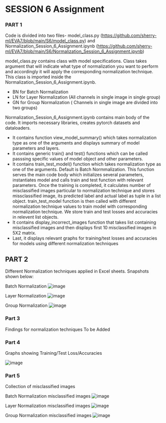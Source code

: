 # SESSION 6 Assignment

### PART 1
Code is divided into two files- model_class.py (https://github.com/sherry-ml/EVA7/blob/main/S6/model_class.py) and Normalization_Session_6_Assignment.ipynb (https://github.com/sherry-ml/EVA7/blob/main/S6/Normalization_Session_6_Assignment.ipynb)

model_class.py contains class with model specifications. Class takes argument that will indicate what type of normalization you want to perform and accordingly it will apply the corresponding normalization technique. This class is imported inside the Normalization_Session_6_Assignment.ipynb.
  - BN for Batch Normalization
  - LN for Layer Normalization (All channels in single image in single group)
  - GN for Group Normalization  ( Channels in single image are divided into two groups)

Normalization_Session_6_Assignment.ipynb contains main body of the code. It imports necessary libraries, creates pytorch datasets and dataloaders.
  - It contains function view_model_summary() which takes normalization type as one of the arguments and displays summary of model parameters and layers.
  - It contains generic train() and test() functions which can be called passsing specific values of model object and other parameters.
  - It contains train_test_model() function which takes normalization type as one of the arguments. Default is Batch Normmalization. This function serves the main code body which initializes several parameters, instantiates model and calls train and test function with relevant parameters. Once the training is completed, it calculates number of misclassified images particular to normalization technique and stores missclassified image, its predicted label and actual label as tuple in a list object. train_test_model function is then called with different normalization technique values to train model with corresponding normalization technique. We store train and test losses and accuracies in relevent list objects.
  - It contains display_incorrect_images function that takes list containing misclassified images and then displays first 10 misclassified images in 5X2 matrix.
  - Last, it displays relevant graphs for training/test losses and accuracies for models using different normalization techniques
 
## PART 2
Different Normalization techniques applied in Excel sheets. Snapshots shown below:

Batch Normalization
![image](https://user-images.githubusercontent.com/67177106/139722902-0229b476-0ae3-465c-9614-7d2bfc7f185d.png)

Layer Normalization
![image](https://user-images.githubusercontent.com/67177106/139723058-ae87e659-0406-44e0-a214-2896924c284c.png)

Group Normalization
![image](https://user-images.githubusercontent.com/67177106/139723180-60f83d32-268f-40dc-ac08-799c35abe8cb.png)

### Part 3 
Findings for normalization techniques
To be Added

### Part 4

Graphs showing Training/Test Loss/Accuracies

![image](https://user-images.githubusercontent.com/67177106/139723387-93110a4c-8fbe-42cf-82a0-6e882219df5d.png)

### Part 5
 Collection of misclassified images
 
 Batch Normalization misclassified images
 ![image](https://user-images.githubusercontent.com/67177106/139723533-86725493-1d90-4339-b961-b1701d4fde15.png)

Layer Normalization misclassified images
![image](https://user-images.githubusercontent.com/67177106/139723654-49385af8-719e-4eac-8ba9-7d4920b10c5c.png)

Group Normalization misclassified images
![image](https://user-images.githubusercontent.com/67177106/139723740-dbc44346-4f13-4c2c-b8a5-74ccb68e8f3e.png)

